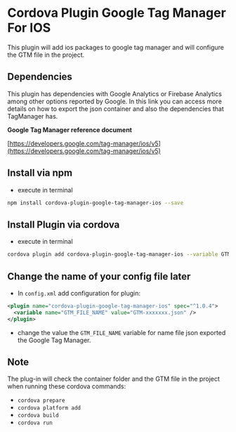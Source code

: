 # Cordova Plugin Google Tag Manager For IOS

This plugin will add ios packages to google tag manager and will configure the GTM file in the project.

## Dependencies
This plugin has dependencies with Google Analytics or Firebase Analytics among other options reported by Google.
In this link you can access more details on how to export the json container and also the dependencies that TagManager has.

**Google Tag Manager reference document**

[https://developers.google.com/tag-manager/ios/v5](https://developers.google.com/tag-manager/ios/v5)

## Install via npm
- execute in terminal 
```sh
npm install cordova-plugin-google-tag-manager-ios --save
```

## Install Plugin via cordova

- execute in terminal 
```sh
cordova plugin add cordova-plugin-google-tag-manager-ios --variable GTM_FILE_NAME="GTM-xxxxxxx.json" --save
```

## Change the name of your config file later

- In `config.xml` add configuration for plugin:

```xml
<plugin name="cordova-plugin-google-tag-manager-ios" spec="^1.0.4">
  <variable name="GTM_FILE_NAME" value="GTM-xxxxxxx.json" />
</plugin>
```

- change the value the `GTM_FILE_NAME` variable for name file json exported the Google Tag Manager.

## Note

The plug-in will check the container folder and the GTM file in the project when running these cordova commands:

- `cordova prepare`
- `cordova platform add`
- `cordova build`
- `cordova run`
